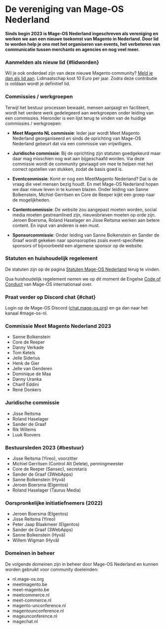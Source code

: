 # De vereniging van Mage-OS Nederland

**Sinds begin 2023 is Mage-OS Nederland ingeschreven als vereniging en werken we aan een nieuwe toekomst van Magento in Nederland. Door lid te worden help je ons met het organiseren van events, het verbeteren van communicatie tussen merchants en agencies en nog veel meer.**

### Aanmelden als nieuw lid {#lidworden}
Wil je ook onderdeel zijn van deze nieuwe Magento community? [Meld je dan als lid aan](/lid-worden). Lidmaatschap kost 10 Euro per jaar. Zodra deze contributie is voldaan wordt je definitief lid.

### Commissies / werkgroepen
Terwijl het bestuur processen bewaakt, mensen aanjaagt en faciliteert, wordt het verdere werk gedelegeerd aan werkgroepen onder leiding van een commissies. Hieronder is een lijst terug te vinden van de huidige commissies / werkgroepen:

- **Meet Magento NL commissie**: Ieder jaar wordt Meet Magento Nederland georganiseerd en sinds de oprichting van Mage-OS Nederland gebeurt dat via een commissie van vrijwilligers.

- **Juridische commissie**: Bij de oprichting zijn statuten goedgekeurd maar daar mag misschien nog wat aan bijgeschaafd worden. Via deze commissie wordt de community gevraagd om mee te helpen met het correct opstellen van stukken, zodat de basis goed is.

- **Eventcommissie**: Komt er nog een MeetMagento Nederland? Dat is de vraag die veel mensen bezig houdt. En met Mage-OS Nederland hopen we daar nieuw leven in te kunnen blazen. Onder leiding van Sanne Bolkenstein, Michiel Gerritsen en Core de Reeper kijkt een groep naar de mogelijkheden.

- **Contentcommissie**: De website zou aangepast moeten worden, social media moeten gestreamlined zijn, nieuwsbrieven moeten op orde zijn. Jeroen Boersma, Roland Haselager en Jisse Reitsma werken aan betere content. En input van anderen is een must.

- **Sponsorcommissie**: Onder leiding van Sanne Bolkenstein en Sander de Graaf wordt gekeken naar sponsoropties zoals event-specifieke sponsors of bijvoorbeeld een algemene sponsor op de website.

### Statuten en huishoudelijk regelement
De statuten zijn op de pagina [Statuten Mage-OS Nederland](/statuten) terug te vinden.

Qua huishoudelijk regelement nemen we op dit moment de Engelse [Code of Conduct](https://mage-os.org/code-of-conduct) van Mage-OS internationaal over.

### Praat verder op Discord chat {#chat}
Login op de Mage-OS Discord ([chat.mage-os.org](http://chat.mage-os.org)) en ga dan naar het kanaal #mage-os-nl.

### Commissie Meet Magento Nederland 2023
- Sanne Bolkenstein
- Core de Reeper
- Danny Verkade
- Tom Ketels
- Jelle Siderius
- Henk de Gier
- Jelle van Genderen
- Dominique de Maa
- Danny Uranka
- Charif Eddini
- René Donkers

### Juridische commissie
- Jisse Reitsma
- Roland Haselager
- Sander de Graaf
- Rik Willems
- Luuk Roovers

### Bestuursleden 2023 {#bestuur}

- Jisse Reitsma (Yireo), voorzitter
- Michiel Gerritsen (Control Alt Delete), penningmeester
- Core de Reeper (Sansec), secretaris
- Sander de Graaf (3WebApps)
- Sanne Bolkenstein (Hyvä)
- Jeroen Boersma (Elgentos)
- Roland Haselager (Taurus Media)

### Oorspronkelijke initiatiefnemers (2022)
- Jeroen Boersma (Elgentos)
- Jisse Reitsma (Yireo)
- Peter Jaap Blaakmeer (Elgentos)
- Sander de Graaf (3WebApps)
- Sanne Bolkenstein (Hyvä)
- Willem Wigman (Hyvä)

### Domeinen in beheer
De volgende domeinen zijn in beheer door Mage-OS Nederland en kunnen worden gebruikt voor community doeleinden:

- nl.mage-os.org
- meetmagento.be
- meet-magento.be
- meetcommerce.nl
- meet-commerce.nl
- magento-unconference.nl
- magentounconference.nl
- mageunconference.nl
- magechat.nl